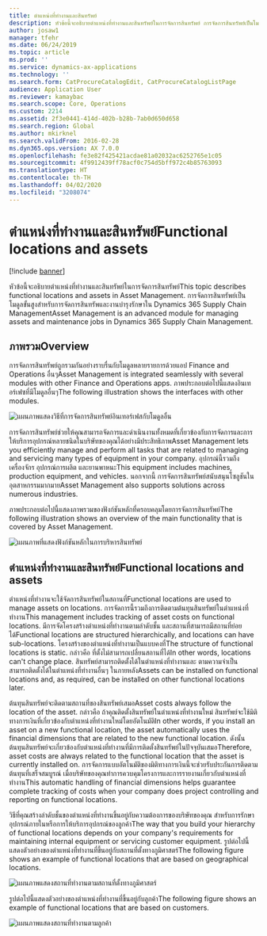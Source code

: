 ```yaml
---
title: ตำแหน่งที่ทำงานและสินทรัพย์
description: หัวข้อนี้จะอธิบายตำแหน่งที่ทำงานและสินทรัพย์ในการจัดการสินทรัพย์ การจัดการสินทรัพย์เป็นโมดูลขั้นสูงสำหรับการจัดการสินทรัพและงานบำรุงรักษาใน Dynamics 365 Supply Chain Management
author: josaw1
manager: tfehr
ms.date: 06/24/2019
ms.topic: article
ms.prod: ''
ms.service: dynamics-ax-applications
ms.technology: ''
ms.search.form: CatProcureCatalogEdit, CatProcureCatalogListPage
audience: Application User
ms.reviewer: kamaybac
ms.search.scope: Core, Operations
ms.custom: 2214
ms.assetid: 2f3e0441-414d-402b-b28b-7ab0d650d658
ms.search.region: Global
ms.author: mkirknel
ms.search.validFrom: 2016-02-28
ms.dyn365.ops.version: AX 7.0.0
ms.openlocfilehash: fe3e82f425421acdae81a02032ac6252765e1c05
ms.sourcegitcommit: 4f9912439ff78acf0c754d5bff972c4b85763093
ms.translationtype: HT
ms.contentlocale: th-TH
ms.lasthandoff: 04/02/2020
ms.locfileid: "3208074"
---
```

# <a name="functional-locations-and-assets"></a><span data-ttu-id="352ee-104">ตำแหน่งที่ทำงานและสินทรัพย์</span><span class="sxs-lookup"><span data-stu-id="352ee-104">Functional locations and assets</span></span>

[!include [banner](../../includes/banner.md)]

 

<span data-ttu-id="352ee-105">หัวข้อนี้จะอธิบายตำแหน่งที่ทำงานและสินทรัพย์ในการจัดการสินทรัพย์</span><span class="sxs-lookup"><span data-stu-id="352ee-105">This topic describes functional locations and assets in Asset Management.</span></span> <span data-ttu-id="352ee-106">การจัดการสินทรัพย์เป็นโมดูลขั้นสูงสำหรับการจัดการสินทรัพและงานบำรุงรักษาใน Dynamics 365 Supply Chain Management</span><span class="sxs-lookup"><span data-stu-id="352ee-106">Asset Management is an advanced module for managing assets and maintenance jobs in Dynamics 365 Supply Chain Management.</span></span>

## <a name="overview"></a><span data-ttu-id="352ee-107">ภาพรวม</span><span class="sxs-lookup"><span data-stu-id="352ee-107">Overview</span></span>

<span data-ttu-id="352ee-108">การจัดการสินทรัพย์ถูกรวมกันอย่างราบรื่นกับโมดูลหลายรายการด้วยแอป Finance and Operations อื่นๆ</span><span class="sxs-lookup"><span data-stu-id="352ee-108">Asset Management is integrated seamlessly with several modules with other Finance and Operations apps.</span></span> <span data-ttu-id="352ee-109">ภาพประกอบต่อไปนี้แสดงอินเทอร์เฟซที่มีโมดูลอื่นๆ</span><span class="sxs-lookup"><span data-stu-id="352ee-109">The following illustration shows the interfaces with other modules.</span></span>

![แผนภาพแสดงวิธีที่การจัดการสินทรัพย์อินเทอร์เฟสกับโมดูลอื่น](media/01-overview-image.png)

<span data-ttu-id="352ee-111">การจัดการสินทรัพย์ช่วยให้คุณสามารถจัดการและดำเนินงานทั้งหมดที่เกี่ยวข้องกับการจัดการและการให้บริการอุปกรณ์หลายชนิดในบริษัทของคุณได้อย่างมีประสิทธิภาพ</span><span class="sxs-lookup"><span data-stu-id="352ee-111">Asset Management lets you efficiently manage and perform all tasks that are related to managing and servicing many types of equipment in your company.</span></span> <span data-ttu-id="352ee-112">อุปกรณ์นี้รวมถึงเครื่องจักร อุปกรณ์การผลิต และยานพาหนะ</span><span class="sxs-lookup"><span data-stu-id="352ee-112">This equipment includes machines, production equipment, and vehicles.</span></span> <span data-ttu-id="352ee-113">นอกจากนี้ การจัดการสินทรัพย์สนับสนุนโซลูชันในอุตสาหกรรมมากมาย</span><span class="sxs-lookup"><span data-stu-id="352ee-113">Asset Management also supports solutions across numerous industries.</span></span>

<span data-ttu-id="352ee-114">ภาพประกอบต่อไปนี้แสดงภาพรวมของฟังก์ชันหลักที่ครอบคลุมโดยการจัดการสินทรัพย์</span><span class="sxs-lookup"><span data-stu-id="352ee-114">The following illustration shows an overview of the main functionality that is covered by Asset Management.</span></span>

![แผนภาพที่แสดงฟังก์ชันหลักในการบริหารสินทรัพย์](media/02-overview-image.png)

## <a name="functional-locations-and-assets"></a><span data-ttu-id="352ee-116">ตำแหน่งที่ทำงานและสินทรัพย์</span><span class="sxs-lookup"><span data-stu-id="352ee-116">Functional locations and assets</span></span>

<span data-ttu-id="352ee-117">ตำแหน่งที่ทำงานจะใช้จัดการสินทรัพย์ในสถานที่</span><span class="sxs-lookup"><span data-stu-id="352ee-117">Functional locations are used to manage assets on locations.</span></span> <span data-ttu-id="352ee-118">การจัดการนี้รวมถึงการติดตามต้นทุนสินทรัพย์ในตำแหน่งที่ทำงาน</span><span class="sxs-lookup"><span data-stu-id="352ee-118">This management includes tracking of asset costs on functional locations.</span></span> <span data-ttu-id="352ee-119">มีการจัดโครงสร้างตำแหน่งที่ทำงานตามลำดับชั้น และสถานที่สามารถมีสถานที่ย่อยได้</span><span class="sxs-lookup"><span data-stu-id="352ee-119">Functional locations are structured hierarchically, and locations can have sub-locations.</span></span> <span data-ttu-id="352ee-120">โครงสร้างของตำแหน่งที่ทำงานเป็นแบบคงที่</span><span class="sxs-lookup"><span data-stu-id="352ee-120">The structure of functional locations is static.</span></span> <span data-ttu-id="352ee-121">กล่าวคือ ที่ตั้งไม่สามารถเปลี่ยนสถานที่ได้</span><span class="sxs-lookup"><span data-stu-id="352ee-121">In other words, locations can't change place.</span></span> <span data-ttu-id="352ee-122">สินทรัพย์สามารถติดตั้งได้ในตำแหน่งที่ทำงานและ ตามความจำเป็น สามารถติดตั้งได้ในตำแหน่งที่ทำงานอื่นๆ ในภายหลัง</span><span class="sxs-lookup"><span data-stu-id="352ee-122">Assets can be installed on functional locations and, as required, can be installed on other functional locations later.</span></span>

<span data-ttu-id="352ee-123">ต้นทุนสินทรัพย์จะติดตามสถานที่ของสินทรัพย์เสมอ</span><span class="sxs-lookup"><span data-stu-id="352ee-123">Asset costs always follow the location of the asset.</span></span> <span data-ttu-id="352ee-124">กล่าวคือ ถ้าคุณติดตั้งสินทรัพย์ในตำแหน่งที่ทำงานใหม่ สินทรัพย์จะใช้มิติทางการเงินที่เกี่ยวข้องกับตำแหน่งที่ทำงานใหม่โดยอัตโนมัติ</span><span class="sxs-lookup"><span data-stu-id="352ee-124">In other words, if you install an asset on a new functional location, the asset automatically uses the financial dimensions that are related to the new functional location.</span></span> <span data-ttu-id="352ee-125">ดังนั้น ต้นทุนสินทรัพย์จะเกี่ยวข้องกับตำแหน่งที่ทำงานที่มีการติดตั้งสินทรัพย์ในปัจจุบันเสมอ</span><span class="sxs-lookup"><span data-stu-id="352ee-125">Therefore, asset costs are always related to the functional location that the asset is  currently installed on.</span></span> <span data-ttu-id="352ee-126">การจัดการแบบอัตโนมัติของมิติทางการเงินนี้จะช่วยรับประกันการติดตามต้นทุนที่เสร็จสมบูรณ์ เมื่อบริษัทของคุณทำการควบคุมโครงการและการรายงานเกี่ยวกับตำแหน่งที่ทำงาน</span><span class="sxs-lookup"><span data-stu-id="352ee-126">This automatic handling of financial dimensions helps guarantee complete tracking of costs when your company does project controlling and reporting on functional locations.</span></span>

<span data-ttu-id="352ee-127">วิธีที่คุณสร้างลำดับชั้นของตำแหน่งที่ทำงานขึ้นอยู่กับความต้องการของบริษัทของคุณ สำหรับการรักษาอุปกรณ์ภายในหรือการให้บริการอุปกรณ์ของลูกค้า</span><span class="sxs-lookup"><span data-stu-id="352ee-127">The way that you build your hierarchy of functional locations depends on your company's requirements for maintaining internal equipment or servicing customer equipment.</span></span> <span data-ttu-id="352ee-128">รูปต่อไปนี้แสดงตัวอย่างของตำแหน่งที่ทำงานที่ขึ้นอยู่กับสถานที่ตั้งทางภูมิศาสตร์</span><span class="sxs-lookup"><span data-stu-id="352ee-128">The following figure shows an example of functional locations that are based on geographical locations.</span></span>

![แผนภาพแสดงสถานที่ทำงานตามสถานที่ตั้งทางภูมิศาสตร์](media/03-overview-image.png)

<span data-ttu-id="352ee-130">รูปต่อไปนี้แสดงตัวอย่างของตำแหน่งที่ทำงานที่ขึ้นอยู่กับลูกค้า</span><span class="sxs-lookup"><span data-stu-id="352ee-130">The following figure shows an example of functional locations that are based on customers.</span></span>

![แผนภาพแสดงสถานที่ทำงานตามลูกค้า](media/04-overview-image.png)
